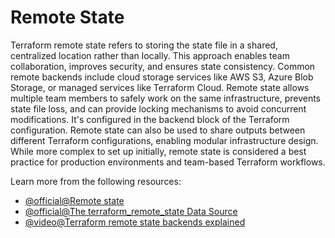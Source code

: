 # Remote State

Terraform remote state refers to storing the state file in a shared, centralized location rather than locally. This approach enables team collaboration, improves security, and ensures state consistency. Common remote backends include cloud storage services like AWS S3, Azure Blob Storage, or managed services like Terraform Cloud. Remote state allows multiple team members to safely work on the same infrastructure, prevents state file loss, and can provide locking mechanisms to avoid concurrent modifications. It's configured in the backend block of the Terraform configuration. Remote state can also be used to share outputs between different Terraform configurations, enabling modular infrastructure design. While more complex to set up initially, remote state is considered a best practice for production environments and team-based Terraform workflows.

Learn more from the following resources:

- [@official@Remote state](https://developer.hashicorp.com/terraform/language/state/remote)
- [@official@The terraform_remote_state Data Source](https://developer.hashicorp.com/terraform/language/state/remote-state-data)
- [@video@Terraform remote state backends explained](https://www.youtube.com/watch?v=jSoMQCBxp7E)